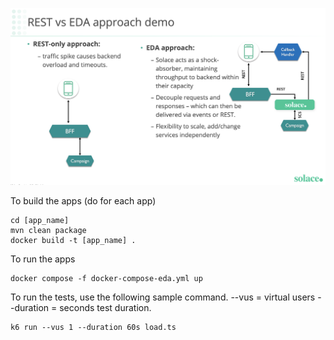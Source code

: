 ![The demo illustration](https://github.com/arih1299/demo-eda/blob/master/flow.png "The demo illustration")

To build the apps (do for each app)
```
cd [app_name]
mvn clean package
docker build -t [app_name] .
```

To run the apps
```
docker compose -f docker-compose-eda.yml up
```

To run the tests, use the following sample command.
--vus = virtual users
--duration = seconds test duration.
```
k6 run --vus 1 --duration 60s load.ts
```

